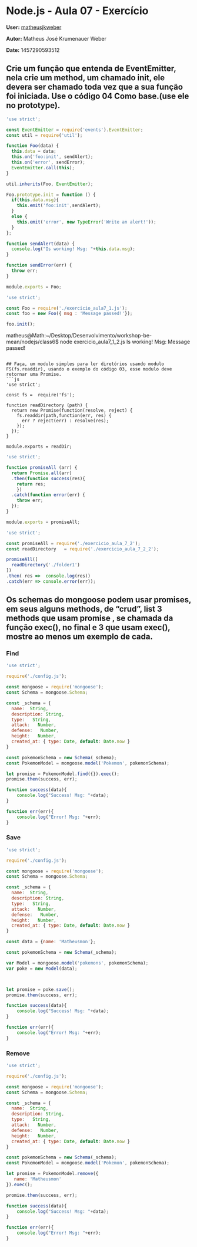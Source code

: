 # Node.js - Aula 07 - Exercício

**User:** [matheusjkweber](https://github.com/matheusjkweber)

**Autor:** Matheus José Krumenauer Weber

**Date:** 1457290593512

## Crie um função que entenda de EventEmitter, nela crie um method, um chamado init, ele devera ser chamado toda vez que a sua função foi iniciada. Use o código 04 Como base.(use ele no prototype).

```js
'use strict';

const EventEmitter = require('events').EventEmitter;
const util = require('util');

function Foo(data) {
  this.data = data;
  this.on('foo:init', sendAlert);
  this.on('error', sendError);
  EventEmitter.call(this);
}

util.inherits(Foo, EventEmitter);

Foo.prototype.init = function () {  
  if(this.data.msg){
    this.emit('foo:init',sendAlert);
  }
  else {
    this.emit('error', new TypeError('Write an alert!'));
  }
};

function sendAlert(data) {
  console.log("Is working! Msg: "+this.data.msg);
}

function sendError(err) {
  throw err;
}

module.exports = Foo;
```

```js
'use strict';

const Foo = require('./exercicio_aula7_1.js');
const foo = new Foo({ msg : 'Message passed!'});

foo.init();
```
matheus@Math:~/Desktop/Desenvolvimento/workshop-be-mean/nodejs/class6$ node exercicio_aula7_1_2.js 
Is working! Msg: Message passed!

```

## Faça, um modulo simples para ler diretórios usando modulo FS(fs.readdir), usando o exemplo do código 03, esse modulo deve retornar uma Promise.
```js
'use strict';

const fs =  require('fs');

function readDirectory (path) {
  return new Promise(function(resolve, reject) {
    fs.readdir(path,function(err, res) {
      err ? reject(err) : resolve(res);
    });    
  });
}

module.exports = readDir;
```

```js
'use strict';

function promiseAll (arr) {
  return Promise.all(arr)
  .then(function success(res){
    return res;
    })
  .catch(function error(err) {
    throw err; 
  });
}

module.exports = promiseAll;
```

```js
'use strict';

const promiseAll = require('./exercicio_aula_7_2');
const readDirectory   = require('./exercicio_aula_7_2_2');

promiseAll([
  readDirectory('./folder1')
])
.then( res =>  console.log(res))
.catch(err => console.error(err));
```


## Os schemas do mongoose podem usar promises, em seus alguns methods, de “crud”, list 3 methods que usam promise , se chamada da função exec(), no final e 3 que usam exec(), mostre ao menos um exemplo de cada.

### Find

```js
'use strict';

require('./config.js');

const mongoose = require('mongoose');
const Schema = mongoose.Schema;

const _schema = {
  name:  String,
  description: String,
  type:   String,
  attack:   Number,
  defense:   Number,
  height:   Number,
  created_at: { type: Date, default: Date.now }
}

const pokemonSchema = new Schema(_schema);
const PokemonModel = mongoose.model('Pokemon', pokemonSchema);

let promise = PokemonModel.find({}).exec();
promise.then(success, err);

function success(data){
	console.log("Success! Msg: "+data);
}

function err(err){
	console.log("Error! Msg: "+err);
}
```
### Save

```js
'use strict';

require('./config.js');

const mongoose = require('mongoose');
const Schema = mongoose.Schema;

const _schema = {
  name:  String,
  description: String,
  type:   String,
  attack:   Number,
  defense:   Number,
  height:   Number,
  created_at: { type: Date, default: Date.now }
}

const data = {name: 'Matheusmon'};

const pokemonSchema = new Schema(_schema);

var Model = mongoose.model('pokemons', pokemonSchema);
var poke = new Model(data);



let promise = poke.save();
promise.then(success, err);

function success(data){
	console.log("Success! Msg: "+data);
}

function err(err){
	console.log("Error! Msg: "+err);
}

```

### Remove

```js
'use strict';

require('./config.js');

const mongoose = require('mongoose');
const Schema = mongoose.Schema;

const _schema = {
  name:  String,
  description: String,
  type:   String,
  attack:   Number,
  defense:   Number,
  height:   Number,
  created_at: { type: Date, default: Date.now }
}

const pokemonSchema = new Schema(_schema);
const PokemonModel = mongoose.model('Pokemon', pokemonSchema);

let promise = PokemonModel.remove({
   name: 'Matheusmon'
}).exec();

promise.then(success, err);

function success(data){
	console.log("Success! Msg: "+data);
}

function err(err){
	console.log("Error! Msg: "+err);
}

```